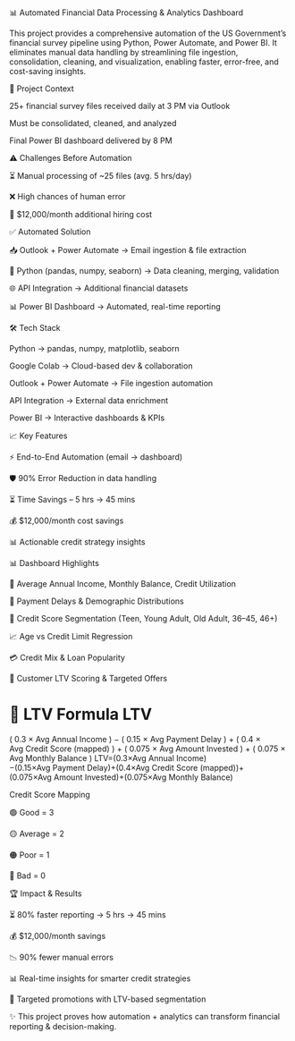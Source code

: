 📊 Automated Financial Data Processing & Analytics Dashboard

This project provides a comprehensive automation of the US Government’s financial survey pipeline using Python, Power Automate, and Power BI.
It eliminates manual data handling by streamlining file ingestion, consolidation, cleaning, and visualization, enabling faster, error-free, and cost-saving insights.

🧾 Project Context

25+ financial survey files received daily at 3 PM via Outlook

Must be consolidated, cleaned, and analyzed

Final Power BI dashboard delivered by 8 PM

⚠️ Challenges Before Automation

⏳ Manual processing of ~25 files (avg. 5 hrs/day)

❌ High chances of human error

💸 $12,000/month additional hiring cost

✅ Automated Solution

📥 Outlook + Power Automate → Email ingestion & file extraction

🐍 Python (pandas, numpy, seaborn) → Data cleaning, merging, validation

🌐 API Integration → Additional financial datasets

📊 Power BI Dashboard → Automated, real-time reporting

🛠 Tech Stack

Python → pandas, numpy, matplotlib, seaborn

Google Colab → Cloud-based dev & collaboration

Outlook + Power Automate → File ingestion automation

API Integration → External data enrichment

Power BI → Interactive dashboards & KPIs

📈 Key Features

⚡ End-to-End Automation (email → dashboard)

🛡 90% Error Reduction in data handling

⏳ Time Savings – 5 hrs → 45 mins

💰 $12,000/month cost savings

📊 Actionable credit strategy insights

📊 Dashboard Highlights

📌 Average Annual Income, Monthly Balance, Credit Utilization

📌 Payment Delays & Demographic Distributions

📌 Credit Score Segmentation (Teen, Young Adult, Old Adult, 36–45, 46+)

📈 Age vs Credit Limit Regression

💳 Credit Mix & Loan Popularity

🎯 Customer LTV Scoring & Targeted Offers

📐 LTV Formula
LTV
=
(
0.3
×
Avg Annual Income
)
−
(
0.15
×
Avg Payment Delay
)
+
(
0.4
×
Avg Credit Score (mapped)
)
+
(
0.075
×
Avg Amount Invested
)
+
(
0.075
×
Avg Monthly Balance
)
LTV=(0.3×Avg Annual Income)−(0.15×Avg Payment Delay)+(0.4×Avg Credit Score (mapped))+(0.075×Avg Amount Invested)+(0.075×Avg Monthly Balance)

Credit Score Mapping

🟢 Good = 3

🟡 Average = 2

🟠 Poor = 1

🔴 Bad = 0

🏆 Impact & Results

⏳ 80% faster reporting → 5 hrs → 45 mins

💰 $12,000/month savings

📉 90% fewer manual errors

📊 Real-time insights for smarter credit strategies

🎯 Targeted promotions with LTV-based segmentation

✨ This project proves how automation + analytics can transform financial reporting & decision-making.
